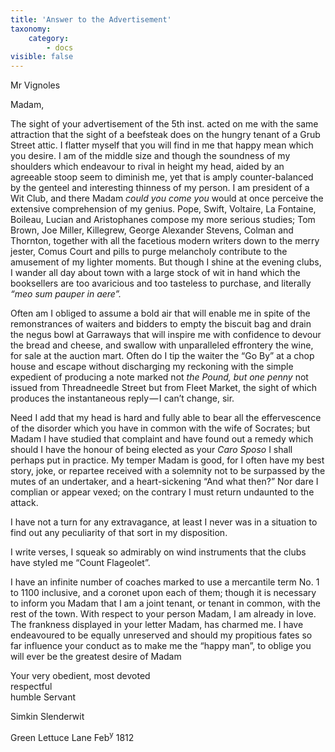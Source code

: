 ```yaml
---
title: 'Answer to the Advertisement'
taxonomy:
    category:
        - docs
visible: false
---
```


<div class="author">Mr Vignoles</div>

Madam,

The sight of your advertisement of the 5th inst. acted on me with the same attraction that the sight of a beefsteak does on the hungry tenant of a Grub Street attic. I flatter myself that you will find in me that happy mean which you desire. I am of the middle size and though the soundness of my shoulders which endeavour to rival in height my head, aided by an agreeable stoop seem to diminish me, yet that is amply counter-balanced by the genteel and interesting thinness of my person. I am president of a Wit Club, and there Madam *could you come you* would at once perceive the extensive comprehension of my genius. Pope, Swift, Voltaire, La Fontaine, Boileau, Lucian and Aristophanes compose my more serious studies; Tom Brown, Joe Miller, Killegrew, George Alexander Stevens, Colman and Thornton, together with all the facetious modern writers down to the merry jester, Comus Court and pills to purge melancholy contribute to the amusement of my lighter moments. But though I shine at the evening clubs, I wander all day about town with a large stock of wit in hand which the booksellers are too avaricious and too tasteless to purchase, and literally *“meo sum pauper in aere”.*

Often am I obliged to assume a bold air that will enable me in spite of the remonstrances of waiters and bidders to empty the biscuit bag and drain the negus bowl at Garraways that will inspire me with confidence to devour the bread and cheese, and swallow with unparalleled effrontery the wine, for sale at the auction mart. Often do I tip the waiter the “Go By” at a chop house and escape without discharging my reckoning with the simple expedient of producing a note marked not *the Pound, but one penny* not issued from Threadneedle Street but from Fleet Market, the sight of which produces the instantaneous reply — I can’t change, sir.

Need I add that my head is hard and fully able to bear all the effervescence of the disorder which you have in common with the wife of Socrates; but Madam I have studied that complaint and have found out a remedy which should I have the honour of being elected as your *Caro Sposo* I shall perhaps put in practice. My temper Madam is good, for I often have my best story, joke, or repartee received with a solemnity not to be surpassed by the mutes of an undertaker, and a heart-sickening “And what then?” Nor dare I complian or appear vexed; on the contrary I must return undaunted to the attack.

I have not a turn for any extravagance, at least I never was in a situation to find out any peculiarity of that sort in my disposition.

I write verses, I squeak so admirably on wind instruments that the clubs have styled me “Count Flageolet”.

I have an infinite number of coaches marked to use a mercantile term No. 1 to 1100 inclusive, and a coronet upon each of them; though it is necessary to inform you Madam that I am a joint tenant, or tenant in common, with the rest of the town. With respect to your person Madam, I am already in love. The frankness displayed in your letter Madam, has charmed me. I have endeavoured to be equally unreserved and should my propitious fates so far influence your conduct as to make me the “happy man”, to oblige you will ever be the greatest desire of Madam

Your very obedient, most devoted  
respectful  
humble Servant

Simkin Slenderwit

Green Lettuce Lane
Feb<sup>y</sup> 1812